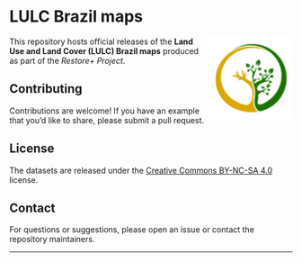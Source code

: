 
# LULC Brazil maps

<img src=".github/images/restoreplus_sticker.png" alt="Restore+ icon" align="right" height="150" width="150"/>

<!-- badges: start --> <!-- badges: end -->

This repository hosts official releases of the **Land Use and Land Cover
(LULC) Brazil maps** produced as part of the *Restore+ Project*.

## Contributing

Contributions are welcome! If you have an example that you’d like to
share, please submit a pull request.

## License

The datasets are released under the [Creative Commons BY-NC-SA
4.0](https://creativecommons.org/licenses/by-nc-sa/4.0/) license.

## Contact

For questions or suggestions, please open an issue or contact the
repository maintainers.

------------------------------------------------------------------------
